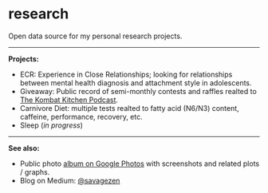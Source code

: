 # research
Open data source for my personal research projects.

---

**Projects:**

* ECR: Experience in Close Relationships; looking for relationships between mental health diagnosis and attachment style in adolescents.
* Giveaway: Public record of semi-monthly contests and raffles realted to [The Kombat Kitchen Podcast](https://anchor.fm/kombatkitchen).
* Carnivore Diet: multiple tests realted to fatty acid (N6/N3) content, caffeine, performance, recovery, etc.
* Sleep (*in progress*)

---

**See also:**

* Public photo [album on Google Photos](https://photos.app.goo.gl/jrqqa6PNoXXHvM3m6) with screenshots and related plots / graphs.
* Blog on Medium: [@savagezen](https://medium.com/@savagezen)
